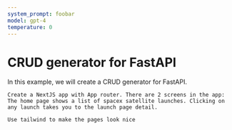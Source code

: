 ```yaml
---
system_prompt: foobar
model: gpt-4
temperature: 0
---
```



# CRUD generator for FastAPI


In this example, we will create a CRUD generator for FastAPI.

```stub
Create a NextJS app with App router. There are 2 screens in the app:
The home page shows a list of spacex satellite launches. Clicking on any launch takes you to the launch page detail.
```

```stub
Use tailwind to make the pages look nice
```
